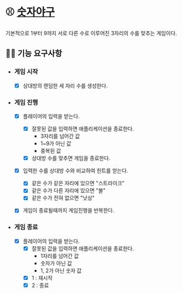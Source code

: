 # ⚾ [숫자야구](https://namu.wiki/w/%EC%88%AB%EC%9E%90%EC%95%BC%EA%B5%AC)

기본적으로 1부터 9까지 서로 다른 수로 이루어진 3자리의 수를 맞추는 게임이다.


## 🏃‍♂️ 기능 요구사항


- ### 게임 시작
    - [X] 상대방의 랜덤한 세 자리 수를 생성한다.


- ### 게임 진행
    - [X] 플레이어의 입력을 받는다.
        - [X] 잘못된 값을 입력하면 애플리케이션을 종료한다.
            - 3자리를 넘어간 값
            - 1~9가 아닌 값
            - 중복된 값
        - [X] 상대방 수를 맞추면 게임을 종료한다.
    - [X] 입력한 수를 상대방 수와 비교하여 힌트를 얻는다.
        - [X] 같은 수가 같은 자리에 있으면 "스트라이크"
        - [X] 같은 수가 다른 자리에 있으면 "볼"
        - [X] 같은 수가 전혀 없으면 "낫싱"
    - [X] 게임이 종료될때까지 게임진행을 반복한다.


- ### 게임 종료
    - [X] 플레이어의 입력을 받는다.
        - [X] 잘못된 값을 입력하면 애플리케이션을 종료한다.
          - 1자리를 넘어간 값
          - 숫자가 아닌 값
          - 1, 2가 아닌 숫자 값
        - [X] 1 : 재시작
        - [X] 2 : 종료
